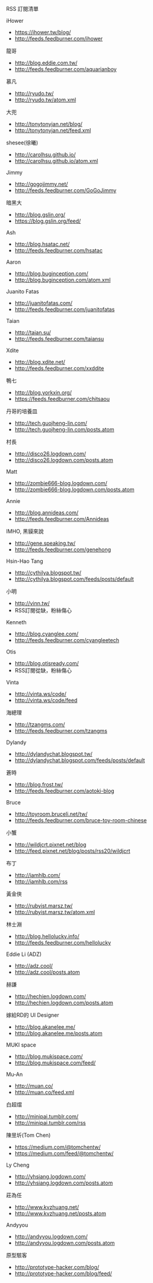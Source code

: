 RSS 訂閱清單

iHower
- https://ihower.tw/blog/
- http://feeds.feedburner.com/ihower

龍哥
- http://blog.eddie.com.tw/
- http://feeds.feedburner.com/aquarianboy

慕凡
- http://ryudo.tw/
- http://ryudo.tw/atom.xml

大兜
- http://tonytonyjan.net/blog/
- http://tonytonyjan.net/feed.xml

shesee(徐曦)
- http://carolhsu.github.io/
- http://carolhsu.github.io/atom.xml

Jimmy
- http://gogojimmy.net/
- http://feeds.feedburner.com/GoGoJimmy

暗黑大
- http://blog.gslin.org/
- https://blog.gslin.org/feed/

Ash
- http://blog.hsatac.net/
- http://feeds.feedburner.com/hsatac

Aaron
- http://blog.buginception.com/
- http://blog.buginception.com/atom.xml

Juanito Fatas
- http://juanitofatas.com/
- http://feeds.feedburner.com/juanitofatas

Taian
- http://taian.su/
- http://feeds.feedburner.com/taiansu

Xdite
- http://blog.xdite.net/
- http://feeds.feedburner.com/xxddite

鴨七
- http://blog.yorkxin.org/
- https://feeds.feedburner.com/chitsaou

丹哥的培養皿
- http://tech.guojheng-lin.com/
- http://tech.guojheng-lin.com/posts.atom

村長
- http://disco26.logdown.com/
- http://disco26.logdown.com/posts.atom

Matt
- http://zombie666-blog.logdown.com/
- http://zombie666-blog.logdown.com/posts.atom

Annie
- http://blog.annideas.com/
- http://feeds.feedburner.com/Annideas
 
IMHO, 黑貘來說
- http://gene.speaking.tw/
- http://feeds.feedburner.com/genehong

Hsin-Hao Tang
- http://cythilya.blogspot.tw/
- http://cythilya.blogspot.com/feeds/posts/default

小明
- http://vinn.tw/
- RSS訂閱從缺，粉絲傷心

Kenneth
- http://blog.cyanglee.com/
- http://feeds.feedburner.com/cyangleetech

Otis
- http://blog.otisready.com/
- RSS訂閱從缺，粉絲傷心

Vinta
- http://vinta.ws/code/
- http://vinta.ws/code/feed

海總理
- http://tzangms.com/
- http://feeds.feedburner.com/tzangms

Dylandy
- http://dylandychat.blogspot.tw/
- http://dylandychat.blogspot.com/feeds/posts/default

蒼時
- http://blog.frost.tw/
- http://feeds.feedburner.com/aotoki-blog

Bruce
- http://toyroom.bruceli.net/tw/
- http://feeds.feedburner.com/bruce-toy-room-chinese

小蟹
- http://wildjcrt.pixnet.net/blog
- http://feed.pixnet.net/blog/posts/rss20/wildjcrt

布丁
- http://iamhlb.com/
- http://iamhlb.com/rss

黃金俠
- http://rubyist.marsz.tw/
- http://rubyist.marsz.tw/atom.xml

林士淵
- http://blog.hellolucky.info/
- http://feeds.feedburner.com/hellolucky

Eddie Li (ADZ)
- http://adz.cool/
- http://adz.cool/posts.atom

赫謙
- http://hechien.logdown.com/
- http://hechien.logdown.com/posts.atom

嫁給RD的 UI Designer
- http://blog.akanelee.me/
- http://blog.akanelee.me/posts.atom

MUKI space
- http://blog.mukispace.com/
- http://blog.mukispace.com/feed/

Mu-An
- http://muan.co/
- http://muan.co/feed.xml

白超熠
- http://minipai.tumblr.com/
- http://minipai.tumblr.com/rss

陳昱圻(Tom Chen)
- https://medium.com/@tomchentw/
- https://medium.com/feed/@tomchentw/

Ly Cheng
- http://yhsiang.logdown.com/
- http://yhsiang.logdown.com/posts.atom

莊為任
- http://www.kvzhuang.net/
- http://www.kvzhuang.net/posts.atom

Andyyou
- http://andyyou.logdown.com/
- http://andyyou.logdown.com/posts.atom

原型駭客
- http://prototype-hacker.com/blog/
- http://prototype-hacker.com/blog/feed/
